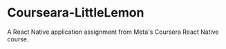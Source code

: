 # Courseara-LittleLemon
A React Native application assignment from Meta's Coursera React Native course.
